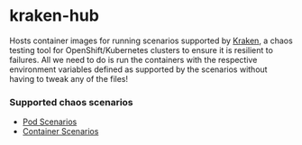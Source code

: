 # kraken-hub

Hosts container images for running scenarios supported by [Kraken](https://github.com/cloud-bulldozer/kraken), a chaos testing tool for OpenShift/Kubernetes clusters to ensure it is resilient to failures. All we need to do is run the containers with the respective environment variables defined as supported by the scenarios without having to tweak any of the files!

### Supported chaos scenarios

- [Pod Scenarios](docs/pod-scenarios.md)
- [Container Scenarios](docs/container-scenarios.md)
